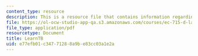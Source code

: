```yaml
---
content_type: resource
description: This is a resource file that contains information regarding learnTB.
file: https://ol-ocw-studio-app-qa.s3.amazonaws.com/courses/ec-715-d-lab-disseminating-innovations-for-the-common-good-spring-2007/e77efb01c34771288a9be83cc03a1e2a_MITEC_715S07_learntb.pdf
file_type: application/pdf
resourcetype: Document
title: LearnTB
uid: e77efb01-c347-7128-8a9b-e83cc03a1e2a
---
```


